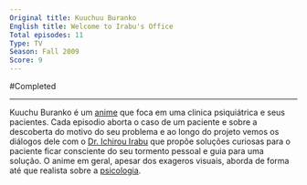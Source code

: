```yaml
---
Original title: Kuuchuu Buranko
English title: Welcome to Irabu's Office
Total episodes: 11
Type: TV
Season: Fall 2009
Score: 9
---
```

#Completed

---

Kuuchu Buranko é um [anime](_draft/2024/08/2024-07-08-Anime.md) que foca em uma clinica psiquiátrica e seus pacientes. Cada episodio aborta o caso de um paciente e sobre a descoberta do motivo do seu problema e ao longo do projeto vemos os diálogos dele com o [Dr. Ichirou Irabu](Ichirou%20Irabu) que propõe soluções curiosas para o paciente ficar consciente do seu tormento pessoal e guia para uma solução. O anime em geral, apesar dos exageros visuais, aborda de forma até que realista sobre a [psicologia](_draft/Psicologia.md).